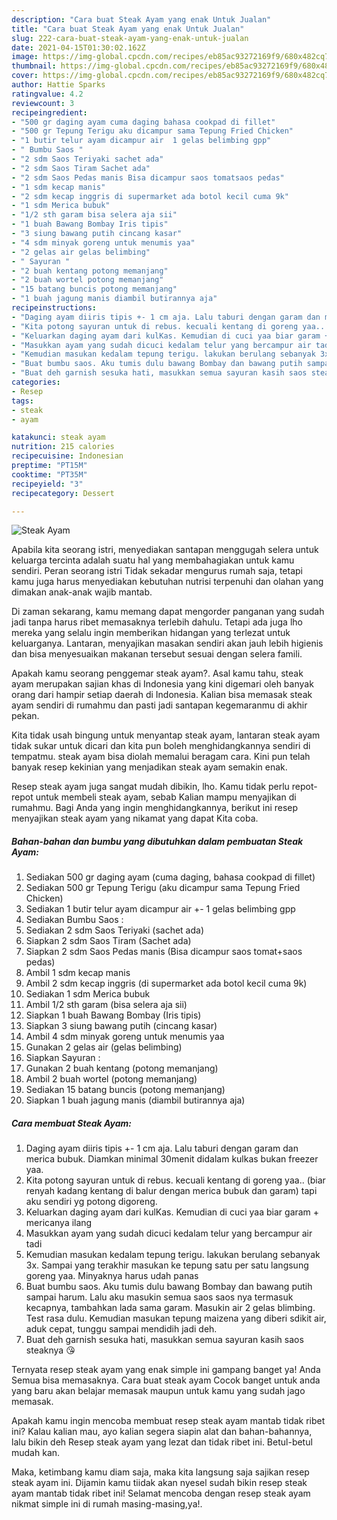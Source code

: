 ```yaml
---
description: "Cara buat Steak Ayam yang enak Untuk Jualan"
title: "Cara buat Steak Ayam yang enak Untuk Jualan"
slug: 222-cara-buat-steak-ayam-yang-enak-untuk-jualan
date: 2021-04-15T01:30:02.162Z
image: https://img-global.cpcdn.com/recipes/eb85ac93272169f9/680x482cq70/steak-ayam-foto-resep-utama.jpg
thumbnail: https://img-global.cpcdn.com/recipes/eb85ac93272169f9/680x482cq70/steak-ayam-foto-resep-utama.jpg
cover: https://img-global.cpcdn.com/recipes/eb85ac93272169f9/680x482cq70/steak-ayam-foto-resep-utama.jpg
author: Hattie Sparks
ratingvalue: 4.2
reviewcount: 3
recipeingredient:
- "500 gr daging ayam cuma daging bahasa cookpad di fillet"
- "500 gr Tepung Terigu aku dicampur sama Tepung Fried Chicken"
- "1 butir telur ayam dicampur air  1 gelas belimbing gpp"
- " Bumbu Saos "
- "2 sdm Saos Teriyaki sachet ada"
- "2 sdm Saos Tiram Sachet ada"
- "2 sdm Saos Pedas manis Bisa dicampur saos tomatsaos pedas"
- "1 sdm kecap manis"
- "2 sdm kecap inggris di supermarket ada botol kecil cuma 9k"
- "1 sdm Merica bubuk"
- "1/2 sth garam bisa selera aja sii"
- "1 buah Bawang Bombay Iris tipis"
- "3 siung bawang putih cincang kasar"
- "4 sdm minyak goreng untuk menumis yaa"
- "2 gelas air gelas belimbing"
- " Sayuran "
- "2 buah kentang potong memanjang"
- "2 buah wortel potong memanjang"
- "15 batang buncis potong memanjang"
- "1 buah jagung manis diambil butirannya aja"
recipeinstructions:
- "Daging ayam diiris tipis +- 1 cm aja. Lalu taburi dengan garam dan merica bubuk. Diamkan minimal 30menit didalam kulkas bukan freezer yaa."
- "Kita potong sayuran untuk di rebus. kecuali kentang di goreng yaa.. (biar renyah kadang kentang di balur dengan merica bubuk dan garam) tapi aku sendiri yg potong digoreng."
- "Keluarkan daging ayam dari kulKas. Kemudian di cuci yaa biar garam + mericanya ilang"
- "Masukkan ayam yang sudah dicuci kedalam telur yang bercampur air tadi"
- "Kemudian masukan kedalam tepung terigu. lakukan berulang sebanyak 3x. Sampai yang terakhir masukan ke tepung satu per satu langsung goreng yaa. Minyaknya harus udah panas"
- "Buat bumbu saos. Aku tumis dulu bawang Bombay dan bawang putih sampai harum. Lalu aku masukin semua saos saos nya termasuk kecapnya, tambahkan lada sama garam. Masukin air 2 gelas blimbing. Test rasa dulu. Kemudian masukan tepung maizena yang diberi sdikit air, aduk cepat, tunggu sampai mendidih jadi deh."
- "Buat deh garnish sesuka hati, masukkan semua sayuran kasih saos steaknya 😘"
categories:
- Resep
tags:
- steak
- ayam

katakunci: steak ayam 
nutrition: 215 calories
recipecuisine: Indonesian
preptime: "PT15M"
cooktime: "PT35M"
recipeyield: "3"
recipecategory: Dessert

---
```



![Steak Ayam](https://img-global.cpcdn.com/recipes/eb85ac93272169f9/680x482cq70/steak-ayam-foto-resep-utama.jpg)

Apabila kita seorang istri, menyediakan santapan menggugah selera untuk keluarga tercinta adalah suatu hal yang membahagiakan untuk kamu sendiri. Peran seorang istri Tidak sekadar mengurus rumah saja, tetapi kamu juga harus menyediakan kebutuhan nutrisi terpenuhi dan olahan yang dimakan anak-anak wajib mantab.

Di zaman  sekarang, kamu memang dapat mengorder panganan yang sudah jadi tanpa harus ribet memasaknya terlebih dahulu. Tetapi ada juga lho mereka yang selalu ingin memberikan hidangan yang terlezat untuk keluarganya. Lantaran, menyajikan masakan sendiri akan jauh lebih higienis dan bisa menyesuaikan makanan tersebut sesuai dengan selera famili. 



Apakah kamu seorang penggemar steak ayam?. Asal kamu tahu, steak ayam merupakan sajian khas di Indonesia yang kini digemari oleh banyak orang dari hampir setiap daerah di Indonesia. Kalian bisa memasak steak ayam sendiri di rumahmu dan pasti jadi santapan kegemaranmu di akhir pekan.

Kita tidak usah bingung untuk menyantap steak ayam, lantaran steak ayam tidak sukar untuk dicari dan kita pun boleh menghidangkannya sendiri di tempatmu. steak ayam bisa diolah memalui beragam cara. Kini pun telah banyak resep kekinian yang menjadikan steak ayam semakin enak.

Resep steak ayam juga sangat mudah dibikin, lho. Kamu tidak perlu repot-repot untuk membeli steak ayam, sebab Kalian mampu menyajikan di rumahmu. Bagi Anda yang ingin menghidangkannya, berikut ini resep menyajikan steak ayam yang nikamat yang dapat Kita coba.

<!--inarticleads1-->

##### Bahan-bahan dan bumbu yang dibutuhkan dalam pembuatan Steak Ayam:

1. Sediakan 500 gr daging ayam (cuma daging, bahasa cookpad di fillet)
1. Sediakan 500 gr Tepung Terigu (aku dicampur sama Tepung Fried Chicken)
1. Sediakan 1 butir telur ayam dicampur air +- 1 gelas belimbing gpp
1. Sediakan  Bumbu Saos :
1. Sediakan 2 sdm Saos Teriyaki (sachet ada)
1. Siapkan 2 sdm Saos Tiram (Sachet ada)
1. Siapkan 2 sdm Saos Pedas manis (Bisa dicampur saos tomat+saos pedas)
1. Ambil 1 sdm kecap manis
1. Ambil 2 sdm kecap inggris (di supermarket ada botol kecil cuma 9k)
1. Sediakan 1 sdm Merica bubuk
1. Ambil 1/2 sth garam (bisa selera aja sii)
1. Siapkan 1 buah Bawang Bombay (Iris tipis)
1. Siapkan 3 siung bawang putih (cincang kasar)
1. Ambil 4 sdm minyak goreng untuk menumis yaa
1. Gunakan 2 gelas air (gelas belimbing)
1. Siapkan  Sayuran :
1. Gunakan 2 buah kentang (potong memanjang)
1. Ambil 2 buah wortel (potong memanjang)
1. Sediakan 15 batang buncis (potong memanjang)
1. Siapkan 1 buah jagung manis (diambil butirannya aja)




<!--inarticleads2-->

##### Cara membuat Steak Ayam:

1. Daging ayam diiris tipis +- 1 cm aja. Lalu taburi dengan garam dan merica bubuk. Diamkan minimal 30menit didalam kulkas bukan freezer yaa.
1. Kita potong sayuran untuk di rebus. kecuali kentang di goreng yaa.. (biar renyah kadang kentang di balur dengan merica bubuk dan garam) tapi aku sendiri yg potong digoreng.
1. Keluarkan daging ayam dari kulKas. Kemudian di cuci yaa biar garam + mericanya ilang
1. Masukkan ayam yang sudah dicuci kedalam telur yang bercampur air tadi
1. Kemudian masukan kedalam tepung terigu. lakukan berulang sebanyak 3x. Sampai yang terakhir masukan ke tepung satu per satu langsung goreng yaa. Minyaknya harus udah panas
1. Buat bumbu saos. Aku tumis dulu bawang Bombay dan bawang putih sampai harum. Lalu aku masukin semua saos saos nya termasuk kecapnya, tambahkan lada sama garam. Masukin air 2 gelas blimbing. Test rasa dulu. Kemudian masukan tepung maizena yang diberi sdikit air, aduk cepat, tunggu sampai mendidih jadi deh.
1. Buat deh garnish sesuka hati, masukkan semua sayuran kasih saos steaknya 😘




Ternyata resep steak ayam yang enak simple ini gampang banget ya! Anda Semua bisa memasaknya. Cara buat steak ayam Cocok banget untuk anda yang baru akan belajar memasak maupun untuk kamu yang sudah jago memasak.

Apakah kamu ingin mencoba membuat resep steak ayam mantab tidak ribet ini? Kalau kalian mau, ayo kalian segera siapin alat dan bahan-bahannya, lalu bikin deh Resep steak ayam yang lezat dan tidak ribet ini. Betul-betul mudah kan. 

Maka, ketimbang kamu diam saja, maka kita langsung saja sajikan resep steak ayam ini. Dijamin kamu tiidak akan nyesel sudah bikin resep steak ayam mantab tidak ribet ini! Selamat mencoba dengan resep steak ayam nikmat simple ini di rumah masing-masing,ya!.

